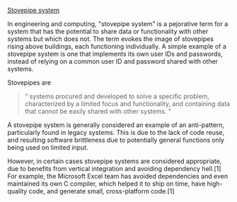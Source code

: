 [Stovepipe system](https://en.wikipedia.org/wiki/Stovepipe_system)

In engineering and computing, "stovepipe system" is a pejorative term for a system that has the potential to share data or functionality with other systems but which does not. The term evokes the image of stovepipes rising above buildings, each functioning individually. A simple example of a stovepipe system is one that implements its own user IDs and passwords, instead of relying on a common user ID and password shared with other systems.

Stovepipes are
> “ 	systems procured and developed to solve a specific problem, characterized by a limited focus and functionality, and containing data that cannot be easily shared with other systems. 	”

A stovepipe system is generally considered an example of an anti-pattern, particularly found in legacy systems. This is due to the lack of code reuse, and resulting software brittleness due to potentially general functions only being used on limited input.

However, in certain cases stovepipe systems are considered appropriate, due to benefits from vertical integration and avoiding dependency hell.[1] For example, the Microsoft Excel team has avoided dependencies and even maintained its own C compiler, which helped it to ship on time, have high-quality code, and generate small, cross-platform code.[1]